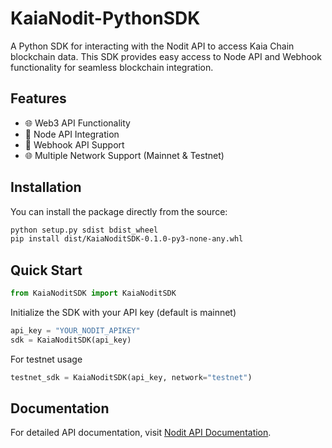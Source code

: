 # KaiaNodit-PythonSDK

A Python SDK for interacting with the Nodit API to access Kaia Chain blockchain data. This SDK provides easy access to Node API and Webhook functionality for seamless blockchain integration.

## Features
- 🌐 Web3 API Functionality
- 🔗 Node API Integration
- 🔌 Webhook API Support
- 🌐 Multiple Network Support (Mainnet & Testnet)

## Installation

You can install the package directly from the source:

```bash
python setup.py sdist bdist_wheel
pip install dist/KaiaNoditSDK-0.1.0-py3-none-any.whl
```

## Quick Start

```python
from KaiaNoditSDK import KaiaNoditSDK
```

Initialize the SDK with your API key (default is mainnet)
```python
api_key = "YOUR_NODIT_APIKEY"
sdk = KaiaNoditSDK(api_key)
```
For testnet usage
```python
testnet_sdk = KaiaNoditSDK(api_key, network="testnet")
```

## Documentation

For detailed API documentation, visit [Nodit API Documentation](https://developer.nodit.io/reference/kaia-quickstart).
